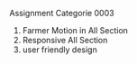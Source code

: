 Assignment Categorie 0003

1. Farmer Motion in All Section 
2. Responsive All Section
3. user friendly design

